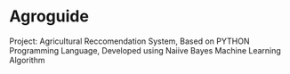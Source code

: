 # Agroguide
Project: Agricultural Reccomendation System,
Based on PYTHON Programming Language,
Developed using Naiive Bayes Machine Learning Algorithm
